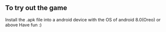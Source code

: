 ## To try out the game
Install the .apk file into a android device with the OS of android 8.0(Oreo) or above
Have fun :)
